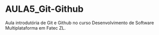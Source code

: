 # AULA5_Git-Github
Aula introdutória de Git e Github no curso Desenvolvimento de Software Multiplataforma em Fatec ZL.
